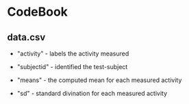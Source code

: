 # CodeBook

## data.csv

* "activity" - labels the activity measured

* "subjectid" - identified the test-subject

* "means" - the computed mean for each measured activity

* "sd" - standard divination for each measured activity